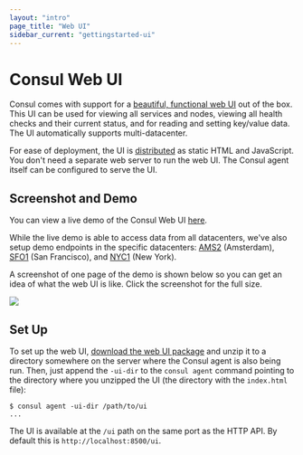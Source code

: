 ```yaml
---
layout: "intro"
page_title: "Web UI"
sidebar_current: "gettingstarted-ui"
---
```


# Consul Web UI

Consul comes with support for a
[beautiful, functional web UI](http://demo.consul.io) out of the box.
This UI can be used for viewing all services and nodes, viewing all
health checks and their current status, and for reading and setting
key/value data. The UI automatically supports multi-datacenter.

For ease of deployment, the UI is
[distributed](/downloads_web_ui.html)
as static HTML and JavaScript.
You don't need a separate web server to run the web UI. The Consul
agent itself can be configured to serve the UI.

## Screenshot and Demo

You can view a live demo of the Consul Web UI
[here](http://demo.consul.io).

While the live demo is able to access data from all datacenters,
we've also setup demo endpoints in the specific datacenters:
[AMS2](http://ams2.demo.consul.io) (Amsterdam),
[SFO1](http://sfo1.demo.consul.io) (San Francisco),
and [NYC1](http://ny1.demo.consul.io) (New York).

A screenshot of one page of the demo is shown below so you can get an
idea of what the web UI is like. Click the screenshot for the full size.

<div class="center">
<a href="/images/consul_web_ui.png">
<img src="/images/consul_web_ui.png">
</a>
</div>

## Set Up

To set up the web UI,
[download the web UI package](/downloads_web_ui.html)
and unzip it to a directory somewhere on the server where the Consul agent
is also being run. Then, just append the `-ui-dir` to the `consul agent`
command pointing to the directory where you unzipped the UI (the
directory with the `index.html` file):

```
$ consul agent -ui-dir /path/to/ui
...
```

The UI is available at the `/ui` path on the same port as the HTTP API.
By default this is `http://localhost:8500/ui`.
